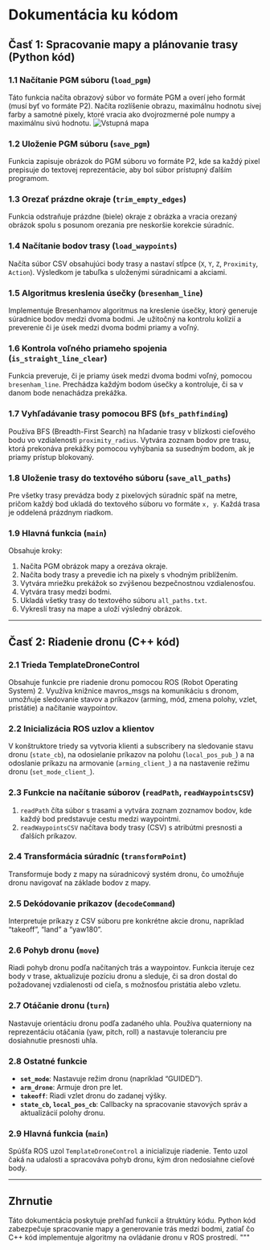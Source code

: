# Dokumentácia ku kódom

## Časť 1: Spracovanie mapy a plánovanie trasy (Python kód)

### 1.1 Načítanie PGM súboru (`load_pgm`)
Táto funkcia načíta obrazový súbor vo formáte PGM a overí jeho formát (musí byť vo formáte P2). Načíta rozlíšenie obrazu, maximálnu hodnotu sivej farby a samotné pixely, ktoré vracia ako dvojrozmerné pole numpy a maximálnu sivú hodnotu.
![Vstupná mapa](https://github.com/matusmachata/LRS-zadania/tree/master/pathfinder/input_map.pgm)

### 1.2 Uloženie PGM súboru (`save_pgm`)
Funkcia zapisuje obrázok do PGM súboru vo formáte P2, kde sa každý pixel prepisuje do textovej reprezentácie, aby bol súbor prístupný ďalším programom.

### 1.3 Orezať prázdne okraje (`trim_empty_edges`)
Funkcia odstraňuje prázdne (biele) okraje z obrázka a vracia orezaný obrázok spolu s posunom orezania pre neskoršie korekcie súradníc.

### 1.4 Načítanie bodov trasy (`load_waypoints`)
Načíta súbor CSV obsahujúci body trasy a nastaví stĺpce (`X`, `Y`, `Z`, `Proximity`, `Action`). Výsledkom je tabuľka s uloženými súradnicami a akciami.

### 1.5 Algoritmus kreslenia úsečky (`bresenham_line`)
Implementuje Bresenhamov algoritmus na kreslenie úsečky, ktorý generuje súradnice bodov medzi dvoma bodmi. Je užitočný na kontrolu kolízií a preverenie či je úsek medzi dvoma bodmi priamy a voľný.

### 1.6 Kontrola voľného priameho spojenia (`is_straight_line_clear`)
Funkcia preveruje, či je priamy úsek medzi dvoma bodmi voľný, pomocou `bresenham_line`. Prechádza každým bodom úsečky a kontroluje, či sa v danom bode nenachádza prekážka.

### 1.7 Vyhľadávanie trasy pomocou BFS (`bfs_pathfinding`)
Používa BFS (Breadth-First Search) na hľadanie trasy v blízkosti cieľového bodu vo vzdialenosti `proximity_radius`. Vytvára zoznam bodov pre trasu, ktorá prekonáva prekážky pomocou vyhýbania sa susedným bodom, ak je priamy prístup blokovaný.

### 1.8 Uloženie trasy do textového súboru (`save_all_paths`)
Pre všetky trasy prevádza body z pixelových súradníc späť na metre, pričom každý bod ukladá do textového súboru vo formáte `x, y`. Každá trasa je oddelená prázdnym riadkom.

### 1.9 Hlavná funkcia (`main`)
Obsahuje kroky:
1. Načíta PGM obrázok mapy a orezáva okraje.
2. Načíta body trasy a prevedie ich na pixely s vhodným priblížením.
3. Vytvára mriežku prekážok so zvýšenou bezpečnostnou vzdialenosťou.
4. Vytvára trasy medzi bodmi.
5. Ukladá všetky trasy do textového súboru `all_paths.txt`.
6. Vykreslí trasy na mape a uloží výsledný obrázok.

---

## Časť 2: Riadenie dronu (C++ kód)

### 2.1 Trieda TemplateDroneControl
Obsahuje funkcie pre riadenie dronu pomocou ROS (Robot Operating System) 2. Využíva knižnice mavros_msgs na komunikáciu s dronom, umožňuje sledovanie stavov a príkazov (arming, mód, zmena polohy, vzlet, pristátie) a načítanie waypointov.

### 2.2 Inicializácia ROS uzlov a klientov
V konštruktore triedy sa vytvoria klienti a subscribery na sledovanie stavu dronu (`state_cb`), na odosielanie príkazov na polohu (`local_pos_pub_`) a na odoslanie príkazu na armovanie (`arming_client_`) a na nastavenie režimu dronu (`set_mode_client_`).

### 2.3 Funkcie na načítanie súborov (`readPath`, `readWaypointsCSV`)
1. `readPath` číta súbor s trasami a vytvára zoznam zoznamov bodov, kde každý bod predstavuje cestu medzi waypointmi.
2. `readWaypointsCSV` načítava body trasy (CSV) s atribútmi presnosti a ďalších príkazov.

### 2.4 Transformácia súradníc (`transformPoint`)
Transformuje body z mapy na súradnicový systém dronu, čo umožňuje dronu navigovať na základe bodov z mapy.

### 2.5 Dekódovanie príkazov (`decodeCommand`)
Interpretuje príkazy z CSV súboru pre konkrétne akcie dronu, napríklad “takeoff”, “land” a “yaw180”.

### 2.6 Pohyb dronu (`move`)
Riadi pohyb dronu podľa načítaných trás a waypointov. Funkcia iteruje cez body v trase, aktualizuje pozíciu dronu a sleduje, či sa dron dostal do požadovanej vzdialenosti od cieľa, s možnosťou pristátia alebo vzletu.

### 2.7 Otáčanie dronu (`turn`)
Nastavuje orientáciu dronu podľa zadaného uhla. Používa quaterniony na reprezentáciu otáčania (yaw, pitch, roll) a nastavuje toleranciu pre dosiahnutie presnosti uhla.

### 2.8 Ostatné funkcie
- **`set_mode`**: Nastavuje režim dronu (napríklad “GUIDED”).
- **`arm_drone`**: Armuje dron pre let.
- **`takeoff`**: Riadi vzlet dronu do zadanej výšky.
- **`state_cb`, `local_pos_cb`**: Callbacky na spracovanie stavových správ a aktualizácií polohy dronu.

### 2.9 Hlavná funkcia (`main`)
Spúšťa ROS uzol `TemplateDroneControl` a inicializuje riadenie. Tento uzol čaká na udalosti a spracováva pohyb dronu, kým dron nedosiahne cieľové body.

---

## Zhrnutie
Táto dokumentácia poskytuje prehľad funkcií a štruktúry kódu. Python kód zabezpečuje spracovanie mapy a generovanie trás medzi bodmi, zatiaľ čo C++ kód implementuje algoritmy na ovládanie dronu v ROS prostredí.
"""
